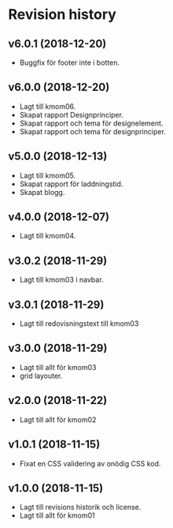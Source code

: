 Revision history
============================

v6.0.1 (2018-12-20)
------------------------
* Buggfix för footer inte i botten.

v6.0.0 (2018-12-20)
------------------------
* Lagt till kmom06.
* Skapat rapport Designprinciper.
* Skapat rapport och tema för designelement.
* Skapat rapport och tema för designprinciper.


v5.0.0 (2018-12-13)
------------------------
* Lagt till kmom05.
* Skapat rapport för laddningstid.
* Skapat blogg.

v4.0.0 (2018-12-07)
------------------------
* Lagt till kmom04.

v3.0.2 (2018-11-29)
------------------------
* Lagt till kmom03 i navbar.

v3.0.1 (2018-11-29)
------------------------
* Lagt till redovisningstext till kmom03

v3.0.0 (2018-11-29)
------------------------
* Lagt till allt för kmom03
* grid layouter.

v2.0.0 (2018-11-22)
------------------------
* Lagt till allt för kmom02

v1.0.1 (2018-11-15)
------------------------
* Fixat en CSS validering av onödig CSS kod.

v1.0.0 (2018-11-15)
------------------------
* Lagt till revisions historik och license.
* Lagt till allt för kmom01
